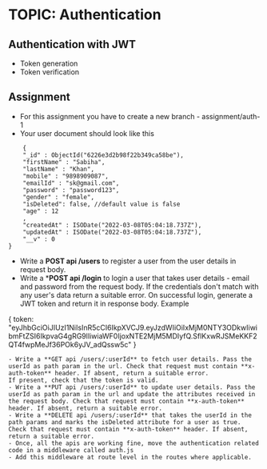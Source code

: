 # TOPIC: Authentication

## Authentication with JWT
- Token generation
- Token verification

## Assignment
- For this assignment you have to create a new branch - assignment/auth-1
- Your user document should look like this
```
 	{
    "_id" : ObjectId("6226e3d2b98f22b349ca58be"),
    "firstName" : "Sabiha",
    "lastName" : "Khan",
    "mobile" : "9898909087",
    "emailId" : "sk@gmail.com",
    "password" : "password123",
    "gender" : "female",
	"isDeleted": false, //default value is false 
    "age" : 12
    ,
    "createdAt" : ISODate("2022-03-08T05:04:18.737Z"),
    "updatedAt" : ISODate("2022-03-08T05:04:18.737Z"),
    "__v" : 0
}
```


- Write a **POST api /users** to register a user from the user details in request body. 
- Write a ***POST api /login** to login a user that takes user details - email and password from the request body. If the credentials don't match with any user's data return a suitable error.
On successful login, generate a JWT token and return it in response body. Example 

{
 token: "eyJhbGciOiJIUzI1NiIsInR5cCI6IkpXVCJ9.eyJzdWIiOiIxMjM0NTY3ODkwIiwibmFtZSI6IkpvaG4gRG9lIiwiaWF0IjoxNTE2MjM5MDIyfQ.SflKxwRJSMeKKF2QT4fwpMeJf36POk6yJV_adQssw5c"
}
```
- Write a **GET api /users/:userId** to fetch user details. Pass the userId as path param in the url. Check that request must contain **x-auth-token** header. If absent, return a suitable error.
If present, check that the token is valid.
- Write a **PUT api /users/:userId** to update user details. Pass the userId as path param in the url and update the attributes received in the request body. Check that request must contain **x-auth-token** header. If absent, return a suitable error.
- Write a **DELETE api /users/:userId** that takes the userId in the path params and marks the isDeleted attribute for a user as true. Check that request must contain **x-auth-token** header. If absent, return a suitable error.
- Once, all the apis are working fine, move the authentication related code in a middleware called auth.js
- Add this middleware at route level in the routes where applicable.



